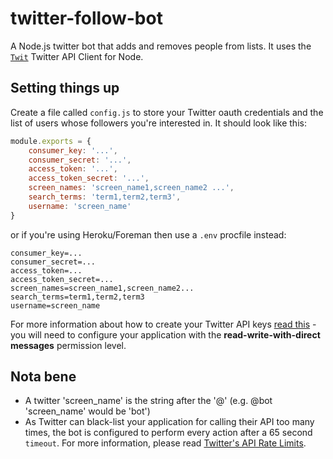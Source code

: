 # twitter-follow-bot

A Node.js twitter bot that adds and removes people from lists. It uses the [`Twit`](https://github.com/ttezel/twit "Twit's Github repo") Twitter API Client for Node.

## Setting things up

Create a file called `config.js` to store your Twitter oauth credentials and the list of users whose followers you're interested in. It should look like this:
```javascript
module.exports = {
    consumer_key: '...',
	consumer_secret: '...',
	access_token: '...',
	access_token_secret: '...',
    screen_names: 'screen_name1,screen_name2 ...',
	search_terms: 'term1,term2,term3',
	username: 'screen_name'
}
```
or if you're using Heroku/Foreman then use a `.env` procfile instead:
```
consumer_key=...
consumer_secret=...
access_token=...
access_token_secret=...
screen_names=screen_name1,screen_name2...
search_terms=term1,term2,term3
username=screen_name
```

For more information about how to create your Twitter API keys [read this](https://twittercommunity.com/t/how-to-get-my-api-key/7033 "How to get my API key") - you will need to configure your application with the **read-write-with-direct messages** permission level.

## Nota bene
- A twitter 'screen_name' is the string after the '@' (e.g. @bot 'screen_name' would be 'bot')
- As Twitter can black-list your application for calling their API too many times, the bot is configured to perform every action after a 65 second `timeout`. For more information, please read [Twitter's API Rate Limits](https://dev.twitter.com/rest/public/rate-limiting "Twitter API Rate Limits").